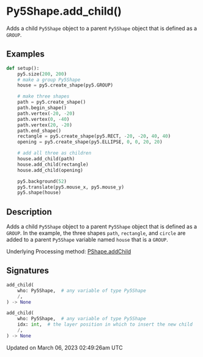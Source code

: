 # Py5Shape.add_child()

Adds a child `Py5Shape` object to a parent `Py5Shape` object that is defined as a `GROUP`.

## Examples

<div class="example-table">

<div class="example-row"><div class="example-cell-image">

</div><div class="example-cell-code">

```python
def setup():
    py5.size(200, 200)
    # make a group Py5Shape
    house = py5.create_shape(py5.GROUP)

    # make three shapes
    path = py5.create_shape()
    path.begin_shape()
    path.vertex(-20, -20)
    path.vertex(0, -40)
    path.vertex(20, -20)
    path.end_shape()
    rectangle = py5.create_shape(py5.RECT, -20, -20, 40, 40)
    opening = py5.create_shape(py5.ELLIPSE, 0, 0, 20, 20)

    # add all three as children
    house.add_child(path)
    house.add_child(rectangle)
    house.add_child(opening)

    py5.background(52)
    py5.translate(py5.mouse_x, py5.mouse_y)
    py5.shape(house)
```

</div></div>

</div>

## Description

Adds a child `Py5Shape` object to a parent `Py5Shape` object that is defined as a `GROUP`. In the example, the three shapes `path`, `rectangle`, and `circle` are added to a parent `Py5Shape` variable named `house` that is a `GROUP`.

Underlying Processing method: [PShape.addChild](https://processing.org/reference/PShape_addChild_.html)

## Signatures

```python
add_child(
    who: Py5Shape,  # any variable of type Py5Shape
    /,
) -> None

add_child(
    who: Py5Shape,  # any variable of type Py5Shape
    idx: int,  # the layer position in which to insert the new child
    /,
) -> None
```

Updated on March 06, 2023 02:49:26am UTC
